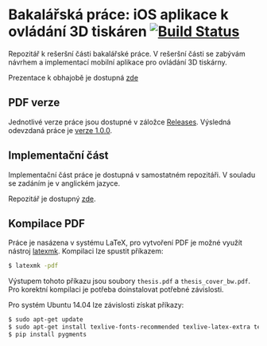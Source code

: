 # Bakalářská práce: iOS aplikace k ovládání 3D tiskáren [![Build Status](https://travis-ci.com/josefdolezal/fit-bi-bap.svg?token=AxpSW7yys3aiQpPG9zMW&branch=master)](https://travis-ci.com/josefdolezal/fit-bi-bap)
Repozitář k rešeršní části bakalářské práce.
V rešeršní části se zabývám návrhem a implementací mobilní aplikace pro ovládání 3D tiskárny.

Prezentace k obhajobě je dostupná [zde](defense/defense.pdf)

## PDF verze

Jednotlivé verze práce jsou dostupné v záložce [Releases](https://github.com/josefdolezal/fit-bi-bap/releases). Výsledná odevzdaná práce je [verze 1.0.0](https://github.com/josefdolezal/fit-bi-bap/releases/tag/1.0.0).

## Implementační část

Implementační část práce je dostupná v samostatném repozitáři. V souladu se zadáním je v anglickém jazyce.

Repozitář je dostupný [zde](https://github.com/3DprintFIT/octoprint-ios-client).

## Kompilace PDF

Práce je nasázena v systému LaTeX, pro vytvoření PDF je možné využít nástroj [latexmk](https://www.ctan.org/pkg/latexmk). Kompilaci lze spustit příkazem:

```bash
$ latexmk -pdf
```

Výstupem tohoto příkazu jsou soubory `thesis.pdf` a `thesis_cover_bw.pdf`.
Pro korektní kompilaci je potřeba doinstalovat potřebné závislosti.

Pro systém Ubuntu 14.04 lze závislosti získat příkazy:

```bash
$ sudo apt-get update
$ sudo apt-get install texlive-fonts-recommended texlive-latex-extra texlive-fonts-extra dvipng texlive-latex-recommended texlive-lang-czechslovak texlive-generic-extra lmodern latexmk latex-xcolor etoolbox python-pip
$ pip install pygments
```
